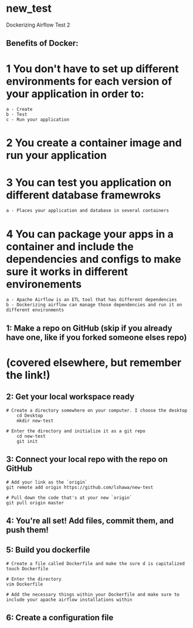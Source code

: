 # new_test
Dockerizing Airflow Test 2
## Benefits of Docker: 
  # 1 You don't have to set up different environments for each version of your application in order to: 
    a - Create
    b - Test
    c - Run your application 
  # 2 You create a container image and run your application 
  # 3 You can test you application on different database framewroks 
    a - Places your application and database in several containers 
  # 4 You can package your apps in a container and include the dependencies and configs to make sure it works in different environements
    a - Apache Airflow is an ETL tool that has different dependencies 
    b - Dockerizing airflow can manage those dependencies and run it on different environments
## 1: Make a repo on GitHub (skip if you already have one, like if you forked someone elses repo)
# (covered elsewhere, but remember the link!)

## 2: Get your local workspace ready

    # Create a directory somewhere on your computer. I choose the desktop
        cd Desktop 
        mkdir new-test

    # Enter the directory and initialize it as a git repo 
        cd new-test 
        git init 

## 3: Connect your local repo with the repo on GitHub

    # Add your link as the `origin`
    git remote add origin https://github.com/lshawa/new-test
    
    # Pull down the code that's at your new `origin` 
    git pull origin master 

## 4: You're all set! Add files, commit them, and push them!

## 5: Build you dockerfile
    # Create a file called Dockerfile and make the sure d is capitalized
    touch Dockerfile
    
    # Enter the directory 
    vim Dockerfile
    
    # Add the necessary things within your Dockerfile and make sure to include your apache airflow installations within

## 6: Create a configuration file
